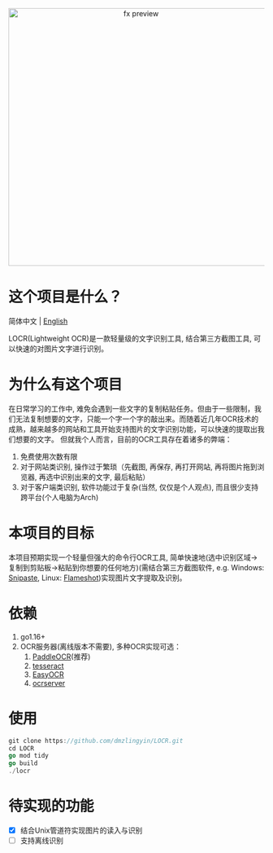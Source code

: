<p align="center">
     <img src="https://github.com/dmzlingyin/LOCR/blob/main/docs/demo.gif" width="506" alt="fx preview">
</p>

# 这个项目是什么？

简体中文 | [English](README.md)

LOCR(Lightweight OCR)是一款轻量级的文字识别工具, 结合第三方截图工具, 可以快速的对图片文字进行识别。

# 为什么有这个项目

在日常学习的工作中, 难免会遇到一些文字的复制粘贴任务。但由于一些限制，我们无法复制想要的文字，只能一个字一个字的敲出来。而随着近几年OCR技术的成熟，越来越多的网站和工具开始支持图片的文字识别功能，可以快速的提取出我们想要的文字。
但就我个人而言，目前的OCR工具存在着诸多的弊端：

1. 免费使用次数有限
2. 对于网站类识别, 操作过于繁琐（先截图, 再保存, 再打开网站, 再将图片拖到浏览器, 再选中识别出来的文字, 最后粘贴）
3. 对于客户端类识别, 软件功能过于复杂(当然, 仅仅是个人观点), 而且很少支持跨平台(个人电脑为Arch)

# 本项目的目标

本项目预期实现一个轻量但强大的命令行OCR工具, 简单快速地(选中识别区域->复制到剪贴板->粘贴到你想要的任何地方)(需结合第三方截图软件, e.g. Windows: [Snipaste](https://www.snipaste.com/), Linux: [Flameshot](https://flameshot.org/))实现图片文字提取及识别。

# 依赖
1. go1.16+
2. OCR服务器(离线版本不需要), 多种OCR实现可选：
   1. [PaddleOCR](https://github.com/PaddlePaddle/PaddleOCR)(推荐)
   2. [tesseract](https://github.com/tesseract-ocr/tesseract)
   3. [EasyOCR](https://github.com/JaidedAI/EasyOCR)
   4. [ocrserver](https://github.com/otiai10/ocrserver)

# 使用
```go
git clone https://github.com/dmzlingyin/LOCR.git
cd LOCR
go mod tidy
go build
./locr
```

# 待实现的功能

- [x] 结合Unix管道符实现图片的读入与识别
- [ ] 支持离线识别
